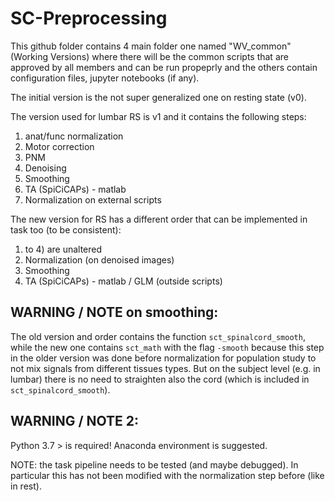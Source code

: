 # SC-Preprocessing

This github folder contains 4 main folder one named "WV_common" (Working Versions) where there will be the common scripts that are approved by all members and can be run propeprly and the others contain configuration files, jupyter notebooks (if any).

The initial version is the not super generalized one on resting state (v0).

The version used for lumbar RS is v1 and it contains the following steps:
1) anat/func normalization
2) Motor correction
3) PNM
4) Denoising 
5) Smoothing
6) TA (SpiCiCAPs) - matlab
7) Normalization on external scripts 

The new version for RS has a different order that can be implemented in task too (to be consistent):

1) to 4) are unaltered 
5) Normalization (on denoised images)
6) Smoothing
7) TA (SpiCiCAPs) - matlab / GLM (outside scripts)

## WARNING / NOTE on smoothing:
The old version and order contains the function `sct_spinalcord_smooth`, while the new one contains `sct_math` with the flag `-smooth` because this step in the older version was done before normalization for population study to not mix signals from different tissues types. But on the subject level (e.g. in lumbar) there is no need to straighten also the cord (which is included in `sct_spinalcord_smooth`).

## WARNING / NOTE 2:
Python 3.7 > is required! Anaconda environment is suggested.

NOTE: the task pipeline needs to be tested (and maybe debugged). In particular this has not been modified with the normalization step before (like in rest). 

